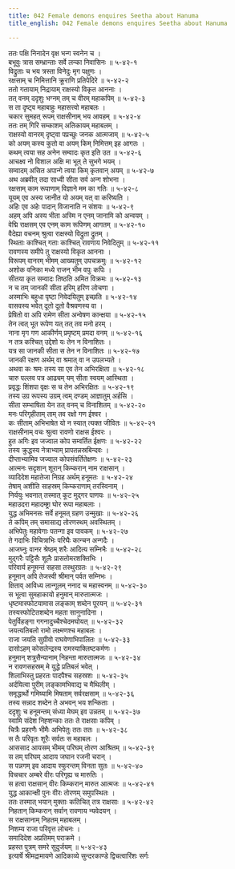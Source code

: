 ```yaml
---
title: 042 Female demons enquires Seetha about Hanuma
title_english: 042 Female demons enquires Seetha about Hanuma

---
```


<div class="audioEmbed"  caption="श्रीराम-हरिसीताराममूर्ति-घनपाठिभ्यां वचनम्" src="https://archive.org/download/Ramayana-recitation-Sriram-harisItArAmamUrti-Ghanapaati-v2/Kanda_5/Kanda_5_SK-042-Female-demons_enquires_Seetha_about_Hanuma.mp3"></div>

ततः पक्षि निनादेन वृक्ष भन्ग स्वनेन च ।  
बभूवुः त्रास सम्भ्रान्ताः सर्वे लन्का निवासिनः ॥ ५-४२-१  
विद्रुताः च भय त्रस्ता विनेदुः मृग पक्षुणः ।  
रक्षसाम् च निमित्तानि क्रूराणि प्रतिपेदिरे ॥ ५-४२-२  
ततो गतायाम् निद्रायाम् राक्षस्यो विकृत आननाः ।  
तत् वनम् ददृशुः भग्नम् तम् च वीरम् महाकपिम् ॥ ५-४२-३  
स ता दृष्ट्व महाबाहुः महासत्त्वो महाबलः ।  
चकार सुमहत् रूपम् राक्षसीनाम् भय आवहम् ॥ ५-४२-४  
ततः तम् गिरि सम्काशम् अतिकायम् महाबलम् ।  
राक्षस्यो वानरम् दृष्ट्वा पप्रच्छुः जनक आत्मजाम् ॥ ५-४२-५  
को अयम् कस्य कुतो वा अयम् किम् निमित्तम् इह आगतः ।  
कथम् त्वया सह अनेन सम्वादः कृत इति उत ॥ ५-४२-६  
आचक्ष्व नो विशाल अक्षि मा भूत् ते सुभगे भयम् ।  
सम्वादम् असित अपान्गे त्वया किम् कृतवान् अयम् ॥ ५-४२-७  
अथ अब्रवीत् तदा साध्वी सीता सर्व अन्ग शोभना ।  
रक्षसाम् काम रूपाणाम् विज्ञाने मम का गतिः ॥ ५-४२-८  
यूयम् एव अस्य जानीत यो अयम् यत् वा करिष्यति ।  
अहिः एव अहेः पादान् विजानाति न संशयः ॥ ५-४२-९  
अहम् अपि अस्य भीता अस्मि न एनम् जानामि को अन्वयम् ।  
वेद्मि राक्षसम् एव एनम् काम रूपिणम् आगतम् ॥ ५-४२-१०  
वैदेह्या वचनम् श्रुत्वा राक्षस्यो विद्रुता द्रुतम् ।  
स्थिताः काश्चित् गताः काश्चित् रावणाय निवेदितुम् ॥ ५-४२-११  
रावणस्य समीपे तु राक्षस्यो विकृत आननाः ।  
विरूपम् वानरम् भीमम् आख्यतुम् उपचक्रमुः ॥ ५-४२-१२  
अशोक वनिका मध्ये राजन् भीम वपुः कपिः ।  
सीतया कृत सम्वादः तिष्ठति अमित विक्रमः ॥ ५-४२-१३  
न च तम् जानकी सीता हरिम् हरिण लोचणा ।  
अस्माभिः बहुधा पृष्टा निवेदयितुम् इच्छति ॥ ५-४२-१४  
वासवस्य भवेत् दूतो दूतो वैश्रवणस्य वा ।  
प्रेषितो वा अपि रामेण सीता अन्वेषण कान्क्षया ॥ ५-४२-१५  
तेन त्वत् भूत रूपेण यत् तत् तव मनो हरम् ।  
नाना मृग गण आकीर्णम् प्रमृष्टम् प्रमदा वनम् ॥ ५-४२-१६  
न तत्र कश्चित् उद्देशो यः तेन न विनाशितः ।  
यत्र सा जानकी सीता स तेन न विनाशितः ॥ ५-४२-१७  
जानकी रक्षण अर्थम् वा श्रमात् वा न उपलभ्यते ।  
अथवा कः श्रमः तस्य सा एव तेन अभिरक्षिता ॥ ५-४२-१८  
चारु पल्लव पत्र आढ्यम् यम् सीता स्वयम् आस्थिता ।  
प्रवृद्धः शिंशपा वृक्षः स च तेन अभिरक्षितः ॥ ५-४२-१९  
तस्य उग्र रूपस्य उग्रम् त्वम् दण्डम् आज्ञातुम् अर्हसि ।  
सीता सम्भाषिता येन तत् वनम् च विनाशितम् ॥ ५-४२-२०  
मनः परिगृहीताम् ताम् तव रक्षो गण ईश्वर ।  
कः सीताम् अभिभाषेत यो न स्यात् त्यक्त जीवितः ॥ ५-४२-२१  
राक्षसीनाम् वचः श्रुत्वा रावणो राक्षस ईश्वरः ।  
हुत अगिः इव जज्वाल कोप सम्वर्तित ईक्षणः ॥ ५-४२-२२  
तस्य क्रुद्धस्य नेत्राभ्याम् प्रापतन्नस्रबिन्दवः ।  
दीप्ताभ्यामिव जज्वाल कोपसंवर्तितेक्षणः ॥ ५-४२-२३  
आत्मनः सदृशान् शूरान् किम्करान् नाम राक्षसान् ।  
व्यादिदेश महातेजा निग्रह अर्थम् हनूमतः ॥ ५-४२-२४  
तेषाम् अशीति साहस्रम् किम्कराणाम् तरस्विनाम् ।  
निर्ययुः भवनात् तस्मात् कूट मुद्गर पाणयः ॥ ५-४२-२५  
महाउदरा महादम्ष्ट्रा घोर रूपा महाबलाः ।  
युद्ध अभिमनसः सर्वे हनूमत् ग्रहण उन्मुखाः ॥ ५-४२-२६  
ते कपिम् तम् समासाद्य तोरणस्थम् अवस्थितम् ।  
अभिपेतुः महावेगाः पतन्गा इव पावकम् ॥ ५-४२-२७  
ते गदाभिः विचित्राभिः परिघैः कान्चन अन्गदैः ।  
आजघ्नुः वानर श्रेष्ठम् शरैः आदित्य सम्निभैः ॥ ५-४२-२८  
मुद्गरैः पट्टिसैः शूलैः प्रासतोमरशक्तिभिः ।  
परिवार्य हनूमन्तं सहसा तस्थुरग्रतः ॥ ५-४२-२९  
हनूमान् अपि तेजस्वी श्रीमान् पर्वत सम्निभः ।  
क्षिताव् आविध्य लान्गूलम् ननाद च महास्वनम् ॥ ५-४२-३०  
स भूत्वा सुमहाकायो हनुमान् मारुतात्मजः ।  
धृष्टमास्फोटयामास लङ्काम् शब्देन पूरयन् ॥ ५-४२-३१  
तस्यस्फोटितशब्देन महता सानुनादिना ।  
पेतुर्विहङ्गा गगनादुच्चैश्चेदमघोयत् ॥ ५-४२-३२  
जयत्यतिबलो रामो लक्ष्मणश्च महाबलः ।  
राजा जयति सुग्रीवो राघवेणाभिपालितः ॥ ५-४२-३३  
दासोऽहम् कोसलेन्द्रस्य रामस्याक्लिष्टकर्मणः ।  
हनुमान् शत्रुसैन्यानाम् निहन्ता मारुतात्मजः ॥ ५-४२-३४  
न रावणसहस्रम् मे युद्धे प्रतिबलं भवेत् ।  
शिलाभिस्तु प्रहरतः पादपैश्च सहस्रशः ॥ ५-४२-३५  
अर्दयित्वा पुरीम् लङ्कामभिवाद्य च मैथिलीम् ।  
समृद्धार्थो गमिष्यामि मिषताम् सर्वरक्षसाम् ॥ ५-४२-३६  
तस्य सन्नाद शब्देन ते अभवन् भय शन्किताः ।  
ददृशुः च हनूमन्तम् संध्या मेघम् इव उन्नतम् ॥ ५-४२-३७  
स्वामि संदेश निह्शन्काः ततः ते राक्षसाः कपिम् ।  
चित्रैः प्रहरणैः भीमैः अभिपेतुः ततः ततः ॥ ५-४२-३८  
स तैः परिवृतः शूरैः सर्वतः स महाबलः ।  
आससाद आयसम् भीमम् परिघम् तोरण आश्रितम् ॥ ५-४२-३९  
स तम् परिघम् आदाय जघान रजनी चरान् ।  
स पन्नगम् इव आदाय स्फुरन्तम् विनता सुतः ॥ ५-४२-४०  
विचचार अम्बरे वीरः परिगृह्य च मारुतिः ।  
स हत्वा राक्षसान् वीरः किम्करान् मारुत आत्मजः ॥ ५-४२-४१  
युद्ध आकान्क्षी पुनः वीरः तोरणम् समुपस्थितः ।  
ततः तस्मात् भयान् मुक्ताः कतिचित् तत्र राक्षसाः ॥ ५-४२-४२  
निहतान् किम्करान् सर्वान् रावणाय न्यवेदयन् ।  
स राक्षसानाम् निहतम् महाबलम् ।  
निशम्य राजा परिवृत्त लोचनः ।  
समादिदेश अप्रतिमम् पराक्रमे ।  
प्रहस्त पुत्रम् समरे सुदुर्जयम् ॥ ५-४२-४३  
इत्यार्षे श्रीमद्रामायणे आदिकाव्ये सुन्दरकाण्डे द्विचत्वारिंशः सर्गः